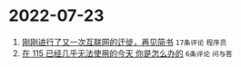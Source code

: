 # 2022-07-23

1. [刚刚进行了又一次互联网的迁徙，再见简书](https://www.v2ex.com/t/868140) `17条评论` `程序员`
1. [在 115 已经几乎无法使用的今天 你是怎么办的](https://www.v2ex.com/t/868145) `6条评论` `问与答`
